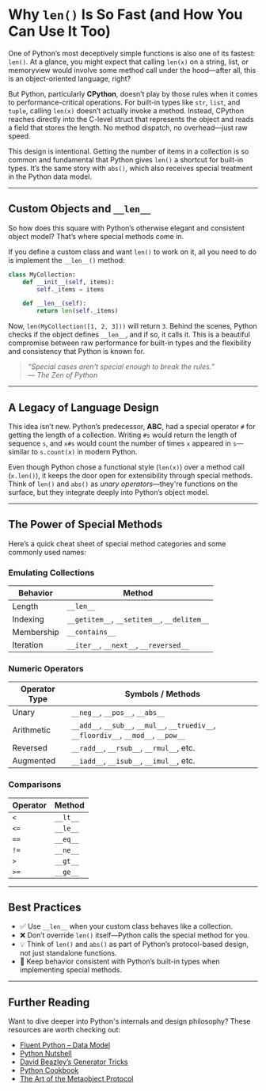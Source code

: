 
# Why `len()` Is So Fast (and How You Can Use It Too)

One of Python’s most deceptively simple functions is also one of its fastest: `len()`. At a glance, you might expect that calling `len(x)` on a string, list, or memoryview would involve some method call under the hood—after all, this is an object-oriented language, right?

But Python, particularly **CPython**, doesn’t play by those rules when it comes to performance-critical operations. For built-in types like `str`, `list`, and `tuple`, calling `len(x)` doesn’t actually invoke a method. Instead, CPython reaches directly into the C-level struct that represents the object and reads a field that stores the length. No method dispatch, no overhead—just raw speed.

This design is intentional. Getting the number of items in a collection is so common and fundamental that Python gives `len()` a shortcut for built-in types. It’s the same story with `abs()`, which also receives special treatment in the Python data model.

---

## Custom Objects and `__len__`

So how does this square with Python’s otherwise elegant and consistent object model? That’s where special methods come in.

If you define a custom class and want `len()` to work on it, all you need to do is implement the `__len__()` method:

```python
class MyCollection:
    def __init__(self, items):
        self._items = items

    def __len__(self):
        return len(self._items)
```

Now, `len(MyCollection([1, 2, 3]))` will return `3`. Behind the scenes, Python checks if the object defines `__len__`, and if so, it calls it. This is a beautiful compromise between raw performance for built-in types and the flexibility and consistency that Python is known for.

> _“Special cases aren't special enough to break the rules.”_  
> — *The Zen of Python*

---

## A Legacy of Language Design

This idea isn’t new. Python’s predecessor, **ABC**, had a special operator `#` for getting the length of a collection. Writing `#s` would return the length of sequence `s`, and `x#s` would count the number of times `x` appeared in `s`—similar to `s.count(x)` in modern Python.

Even though Python chose a functional style (`len(x)`) over a method call (`x.len()`), it keeps the door open for extensibility through special methods. Think of `len()` and `abs()` as *unary operators*—they're functions on the surface, but they integrate deeply into Python’s object model.

---

## The Power of Special Methods

Here’s a quick cheat sheet of special method categories and some commonly used names:

### Emulating Collections

| Behavior       | Method                     |
|----------------|----------------------------|
| Length         | `__len__`                  |
| Indexing       | `__getitem__`, `__setitem__`, `__delitem__` |
| Membership     | `__contains__`             |
| Iteration      | `__iter__`, `__next__`, `__reversed__` |

### Numeric Operators

| Operator Type     | Symbols / Methods |
|-------------------|-------------------|
| Unary             | `__neg__`, `__pos__`, `__abs__` |
| Arithmetic        | `__add__`, `__sub__`, `__mul__`, `__truediv__`, `__floordiv__`, `__mod__`, `__pow__` |
| Reversed          | `__radd__`, `__rsub__`, `__rmul__`, etc. |
| Augmented         | `__iadd__`, `__isub__`, `__imul__`, etc. |

### Comparisons

| Operator | Method        |
|----------|---------------|
| `<`      | `__lt__`      |
| `<=`     | `__le__`      |
| `==`     | `__eq__`      |
| `!=`     | `__ne__`      |
| `>`      | `__gt__`      |
| `>=`     | `__ge__`      |

---

## Best Practices

- ✅ Use `__len__` when your custom class behaves like a collection.
- ❌ Don’t override `len()` itself—Python calls the special method for you.
- 💡 Think of `len()` and `abs()` as part of Python’s protocol-based design, not just standalone functions.
- 🔄 Keep behavior consistent with Python’s built-in types when implementing special methods.

---

## Further Reading

Want to dive deeper into Python's internals and design philosophy? These resources are worth checking out:

- [Fluent Python – Data Model](https://fpy.li/dtmodel)
- [Python Nutshell](https://fpy.li/pynut3)
- [David Beazley’s Generator Tricks](https://dabeaz.com/per.html)
- [Python Cookbook](https://fpy.li/pycook3)
- [The Art of the Metaobject Protocol](https://mitpress.mit.edu/books/art-metaobject-protocol)

